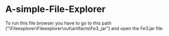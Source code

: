 # A-simple-File-Explorer
To run this file browser you have to go to this path ("\Fileexplorer\Fileexplorer\out\artifacts\Fe3_jar") and open the Fe3.jar file.
